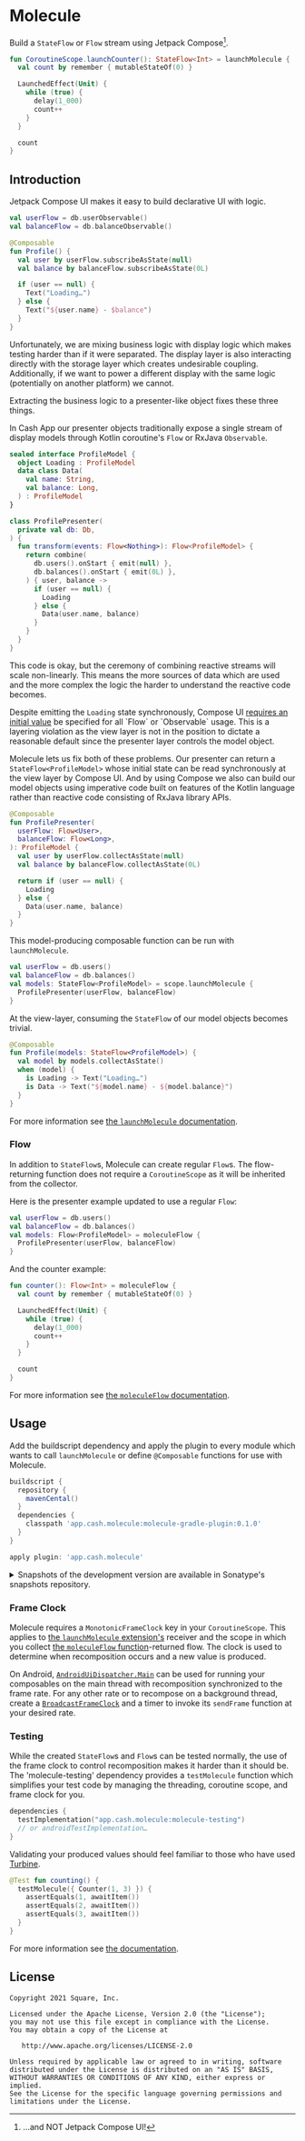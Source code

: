 # Molecule

Build a `StateFlow` or `Flow` stream using Jetpack Compose[^1].

```kotlin
fun CoroutineScope.launchCounter(): StateFlow<Int> = launchMolecule {
  val count by remember { mutableStateOf(0) }

  LaunchedEffect(Unit) {
    while (true) {
      delay(1_000)
      count++
    }
  }

  count
}
```

[^1]: …and NOT Jetpack Compose UI!


## Introduction

Jetpack Compose UI makes it easy to build declarative UI with logic.

```kotlin
val userFlow = db.userObservable()
val balanceFlow = db.balanceObservable()

@Composable
fun Profile() {
  val user by userFlow.subscribeAsState(null)
  val balance by balanceFlow.subscribeAsState(0L)

  if (user == null) {
    Text("Loading…")
  } else {
    Text("${user.name} - $balance")
  }
}
```

Unfortunately, we are mixing business logic with display logic which makes testing harder than if it were separated.
The display layer is also interacting directly with the storage layer which creates undesirable coupling.
Additionally, if we want to power a different display with the same logic (potentially on another platform) we cannot.

Extracting the business logic to a presenter-like object fixes these three things.

In Cash App our presenter objects traditionally expose a single stream of display models through Kotlin coroutine's `Flow` or RxJava `Observable`.

```kotlin
sealed interface ProfileModel {
  object Loading : ProfileModel
  data class Data(
    val name: String,
    val balance: Long,
  ) : ProfileModel
}

class ProfilePresenter(
  private val db: Db,
) {
  fun transform(events: Flow<Nothing>): Flow<ProfileModel> {
    return combine(
      db.users().onStart { emit(null) },
      db.balances().onStart { emit(0L) },
    ) { user, balance ->
      if (user == null) {
        Loading
      } else {
        Data(user.name, balance)
      }
    }
  }
}
```

This code is okay, but the ceremony of combining reactive streams will scale non-linearly.
This means the more sources of data which are used and the more complex the logic the harder to understand the reactive code becomes.

Despite emitting the `Loading` state synchronously, Compose UI [requires an initial value](https://developer.android.com/reference/kotlin/androidx/compose/runtime/package-summary#(kotlinx.coroutines.flow.Flow).collectAsState(kotlin.Any,kotlin.coroutines.CoroutineContext)) be specified for all `Flow` or `Observable` usage.
This is a layering violation as the view layer is not in the position to dictate a reasonable default since the presenter layer controls the model object.

Molecule lets us fix both of these problems.
Our presenter can return a `StateFlow<ProfileModel>` whose initial state can be read synchronously at the view layer by Compose UI.
And by using Compose we also can build our model objects using imperative code built on features of the Kotlin language rather than reactive code consisting of RxJava library APIs.

```kotlin
@Composable
fun ProfilePresenter(
  userFlow: Flow<User>,
  balanceFlow: Flow<Long>,
): ProfileModel {
  val user by userFlow.collectAsState(null)
  val balance by balanceFlow.collectAsState(0L)

  return if (user == null) {
    Loading
  } else {
    Data(user.name, balance)
  }
}
```

This model-producing composable function can be run with `launchMolecule`.

```kotlin
val userFlow = db.users()
val balanceFlow = db.balances()
val models: StateFlow<ProfileModel> = scope.launchMolecule {
  ProfilePresenter(userFlow, balanceFlow)
}
```

At the view-layer, consuming the `StateFlow` of our model objects becomes trivial.

```kotlin
@Composable
fun Profile(models: StateFlow<ProfileModel>) {
  val model by models.collectAsState()
  when (model) {
    is Loading -> Text("Loading…")
    is Data -> Text("${model.name} - ${model.balance}")
  }
}
```

For more information see [the `launchMolecule` documentation](https://cashapp.github.io/molecule/docs/latest/molecule-runtime/molecule-runtime/app.cash.molecule/launch-molecule.html).

### Flow

In addition to `StateFlow`s, Molecule can create regular `Flow`s.
The flow-returning function does not require a `CoroutineScope` as it will be inherited from the collector.

Here is the presenter example updated to use a regular `Flow`:
```kotlin
val userFlow = db.users()
val balanceFlow = db.balances()
val models: Flow<ProfileModel> = moleculeFlow {
  ProfilePresenter(userFlow, balanceFlow)
}
```

And the counter example:
```kotlin
fun counter(): Flow<Int> = moleculeFlow {
  val count by remember { mutableStateOf(0) }

  LaunchedEffect(Unit) {
    while (true) {
      delay(1_000)
      count++
    }
  }

  count
}
```

For more information see [the `moleculeFlow` documentation](https://cashapp.github.io/molecule/docs/latest/molecule-runtime/molecule-runtime/app.cash.molecule/molecule-flow.html).

## Usage

Add the buildscript dependency and apply the plugin to every module which wants to call `launchMolecule` or define `@Composable` functions for use with Molecule.

```groovy
buildscript {
  repository {
    mavenCental()
  }
  dependencies {
    classpath 'app.cash.molecule:molecule-gradle-plugin:0.1.0'
  }
}

apply plugin: 'app.cash.molecule'
```

<details>
<summary>Snapshots of the development version are available in Sonatype's snapshots repository.</summary>
<p>

```groovy
buildscript {
  repository {
    mavenCental()
    maven {
      url 'https://oss.sonatype.org/content/repositories/snapshots/'
    }
  }
  dependencies {
    classpath 'app.cash.molecule:molecule-gradle-plugin:0.2.0-SNAPSHOT'
  }
}

apply plugin: 'app.cash.molecule'
```

</p>
</details>

### Frame Clock

Molecule requires a `MonotonicFrameClock` key in your `CoroutineScope`.
This applies to [the `launchMolecule` extension's](https://cashapp.github.io/molecule/docs/latest/molecule-runtime/molecule-runtime/app.cash.molecule/launch-molecule.html) receiver and the scope in which you collect [the `moleculeFlow` function]()-returned flow.
The clock is used to determine when recomposition occurs and a new value is produced.

On Android, [`AndroidUiDispatcher.Main`](https://cashapp.github.io/molecule/docs/latest/molecule-runtime/molecule-runtime/app.cash.molecule/-android-ui-dispatcher/-companion/-main.html) can be used for running your composables on the main thread with recomposition synchronized to the frame rate.
For any other rate or to recompose on a background thread, create a [`BroadcastFrameClock`](https://developer.android.com/reference/kotlin/androidx/compose/runtime/BroadcastFrameClock) and a timer to invoke its `sendFrame` function at your desired rate.

### Testing

While the created `StateFlow`s and `Flow`s can be tested normally, the use of the frame clock to control recomposition makes it harder than it should be.
The 'molecule-testing' dependency provides a `testMolecule` function which simplifies your test code by managing the threading, coroutine scope, and frame clock for you.

```kotlin
dependencies {
  testImplementation("app.cash.molecule:molecule-testing")
  // or androidTestImplementation…
}
```

Validating your produced values should feel familiar to those who have used [Turbine](https://github.com/cashapp/turbine/).

```kotlin
@Test fun counting() {
  testMolecule({ Counter(1, 3) }) {
    assertEquals(1, awaitItem())
    assertEquals(2, awaitItem())
    assertEquals(3, awaitItem())
  }
}
```

For more information see [the documentation](https://cashapp.github.io/molecule/docs/latest/molecule-testing/molecule-testing/app.cash.molecule.testing/test-molecule.html).


## License

    Copyright 2021 Square, Inc.

    Licensed under the Apache License, Version 2.0 (the "License");
    you may not use this file except in compliance with the License.
    You may obtain a copy of the License at

       http://www.apache.org/licenses/LICENSE-2.0

    Unless required by applicable law or agreed to in writing, software
    distributed under the License is distributed on an "AS IS" BASIS,
    WITHOUT WARRANTIES OR CONDITIONS OF ANY KIND, either express or implied.
    See the License for the specific language governing permissions and
    limitations under the License.
